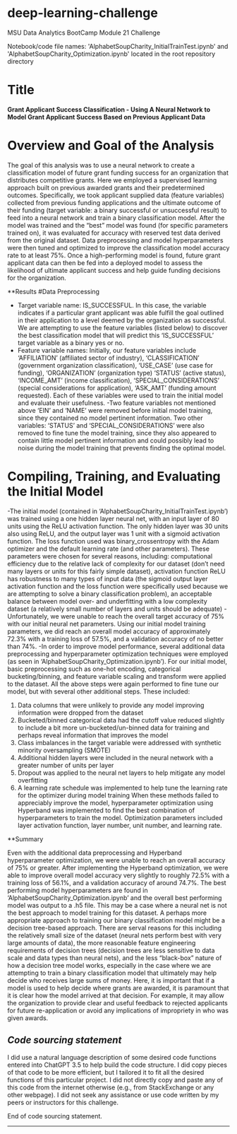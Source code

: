 # deep-learning-challenge
MSU Data Analytics BootCamp Module 21 Challenge

Notebook/code file names: 'AlphabetSoupCharity_InitialTrainTest.ipynb' and 'AlphabetSoupCharity_Optimization.ipynb' located in the root repository directory

# Title

**Grant Applicant Success Classification - Using A Neural Network to Model Grant Applicant Success Based on Previous Applicant Data**

# Overview and Goal of the Analysis

The goal of this analysis was to use a neural network to create a classification model of future grant funding success for an organization that distributes competitive grants. Here we employed a supervised learning approach built on previous awarded grants and their predetermined outcomes. Specifically, we took applicant supplied data (feature variables) collected from previous funding applications and the ultimate outcome of their funding (target variable: a binary successful or unsuccessful result) to feed into a neural network and train a binary classification model. After the model was trained and the “best” model was found (for specific parameters trained on), it was evaluated for accuracy with reserved test data derived from the original dataset. Data preprocessing and model hyperparameters were then tuned and optimized to improve the classification model accuracy rate to at least 75%. Once a high-performing model is found, future grant applicant data can then be fed into a deployed model to assess the likelihood of ultimate applicant success and help guide funding decisions for the organization.

**Results
#Data Preprocessing

- Target variable name: IS_SUCCESSFUL. In this case, the variable indicates if a particular grant applicant was able fulfill the goal outlined in their application to a level deemed by the organization as successful. We are attempting to use the feature variables (listed below) to discover the best classification model that will predict this ‘IS_SUCCESSFUL’ target variable as a binary yes or no.
- Feature variable names: Initially, our feature variables include ‘AFFILIATION’ (affiliated sector of industry), ‘CLASSIFICATION’ (government organization classification), ‘USE_CASE’ (use case for funding), ‘ORGANIZATION’ (organization type) ‘STATUS’ (active status), ‘INCOME_AMT’ (income classification), ‘SPECIAL_CONSIDERATIONS’ (special considerations for application), ‘ASK_AMT’ (funding amount requested). Each of these variables were used to train the initial model and evaluate their usefulness.
-Two feature variables not mentioned above ‘EIN’ and ‘NAME’ were removed before initial model training, since they contained no model pertinent information. Two other variables: ‘STATUS’ and ‘SPECIAL_CONSIDERATIONS’ were also removed to fine tune the model training, since they also appeared to contain little model pertinent information and could possibly lead to noise during the model training that prevents finding the optimal model.

# Compiling, Training, and Evaluating the Initial Model

-The initial model (contained in ‘AlphabetSoupCharity_InitialTrainTest.ipynb’) was trained using a one hidden layer neural net, with an input layer of 80 units using the ReLU activation function. The only hidden layer was 30 units also using ReLU, and the output layer was 1 unit with a sigmoid activation function. The loss function used was binary_crossentropy with the Adam optimizer and the default learning rate (and other parameters). These parameters were chosen for several reasons, including: computational efficiency due to the relative lack of complexity for our dataset (don’t need many layers or units for this fairly simple dataset), activation function ReLU has robustness to many types of input data (the sigmoid output layer activation function and the loss function were specifically used because we are attempting to solve a binary classification problem), an acceptable balance between model over- and underfitting with a low complexity dataset (a relatively small number of layers and units should be adequate)
-Unfortunately, we were unable to reach the overall target accuracy of 75% with our initial neural net parameters. Using our initial model training parameters, we did reach an overall model accuracy of approximately 72.3% with a training loss of 57.5%, and a validation accuracy of no better than 74%.
-In order to improve model performance, several additional data preprocessing and hyperparameter optimization techniques were employed (as seen in ‘AlphabetSoupCharity_Optimization.ipynb’). For our initial model, basic preprocessing such as one-hot encoding, categorical bucketing/binning, and feature variable scaling and transform were applied to the dataset. All the above steps were again performed to fine tune our model, but with several other additional steps. These included:
 1. Data columns that were unlikely to provide any model improving information were dropped from the dataset 
2. Bucketed/binned categorical data had the cutoff value reduced slightly to include a bit more un-bucketed/un-binned data for training and perhaps reveal information that improves the model
3. Class imbalances in the target variable were addressed with synthetic minority oversampling (SMOTE)
4. Additional hidden layers were included in the neural network with a greater number of units per layer
5. Dropout was applied to the neural net layers to help mitigate any model overfitting
6. A learning rate schedule was implemented to help tune the learning rate for the optimizer during model training 
When these methods failed to appreciably improve the model, hyperparameter optimization using Hyperband was implemented to find the best combination of hyperparameters to train the model. Optimization parameters included layer activation function, layer number, unit number, and learning rate.

**Summary

Even with the additional data preprocessing and Hyperband hyperparameter optimization, we were unable to reach an overall accuracy of 75% or greater. After implementing the Hyperband optimization, we were able to improve overall model accuracy very slightly to roughly 72.5% with a training loss of 56.1%, and a validation accuracy of around 74.7%. The best performing model hyperparameters are found in ‘AlphabetSoupCharity_Optimization.ipynb’ and the overall best performing model was output to a .h5 file. 
This may be a case where a neural net is not the best approach to model training for this dataset. A perhaps more appropriate approach to training our binary classification model might be a decision tree-based approach. There are serval reasons for this including the relatively small size of the dataset (neural nets perform best with very large amounts of data), the more reasonable feature engineering requirements of decision trees (decision trees are less sensitive to data scale and data types than neural nets), and the less “black-box” nature of how a decision tree model works, especially in the case where we are attempting to train a binary classification model that ultimately may help decide who receives large sums of money. Here, it is important that if a model is used to help decide where grants are awarded, it is paramount that it is clear how the model arrived at that decision. For example, it may allow the organization to provide clear and useful feedback to rejected applicants for future re-application or avoid any implications of impropriety in who was given awards.

*Code sourcing statement*
-----------------------

I did use a natural language description of some desired code functions entered into ChatGPT 3.5 to help build the code structure. I did copy pieces of that code to be more efficient, but I tailored it to fit all the desired functions of this particular project. I did not directly copy and paste any of this code from the internet otherwise (e.g., from StackExchange or any other webpage). I did not seek any assistance or use code written by my peers or instructors for this challenge.

End of code sourcing statement.

 ----------------------
